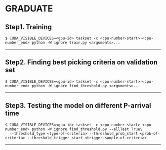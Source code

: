 # GRADUATE

## Step1. Training


```shell
$ CUDA_VISIBLE_DEVICES=<gpu-id> taskset -c <cpu-number-start>-<cpu-number_end> python -W ignore train.py <arguments>...
```
---
## Step2. Finding best picking criteria on validation set
```shell
$ CUDA_VISIBLE_DEVICES=<gpu-id> taskset -c <cpu-number-start>-<cpu-number_end> python -W ignore find_threshold.py <arguments>...
```
---

## Step3. Testing the model on different P-arrival time
```shell
$ CUDA_VISIBLE_DEVICES=<gpu-id> taskset -c <cpu-number-start>-<cpu-number_end> python -W ignore find_threshold.py --allTest True\
  --threshold_type <type-of-criteria> --threshold_prob_start <prob-of-criteria> --threshold_trigger_start <trigger-sample-of-criteria>
```
---
